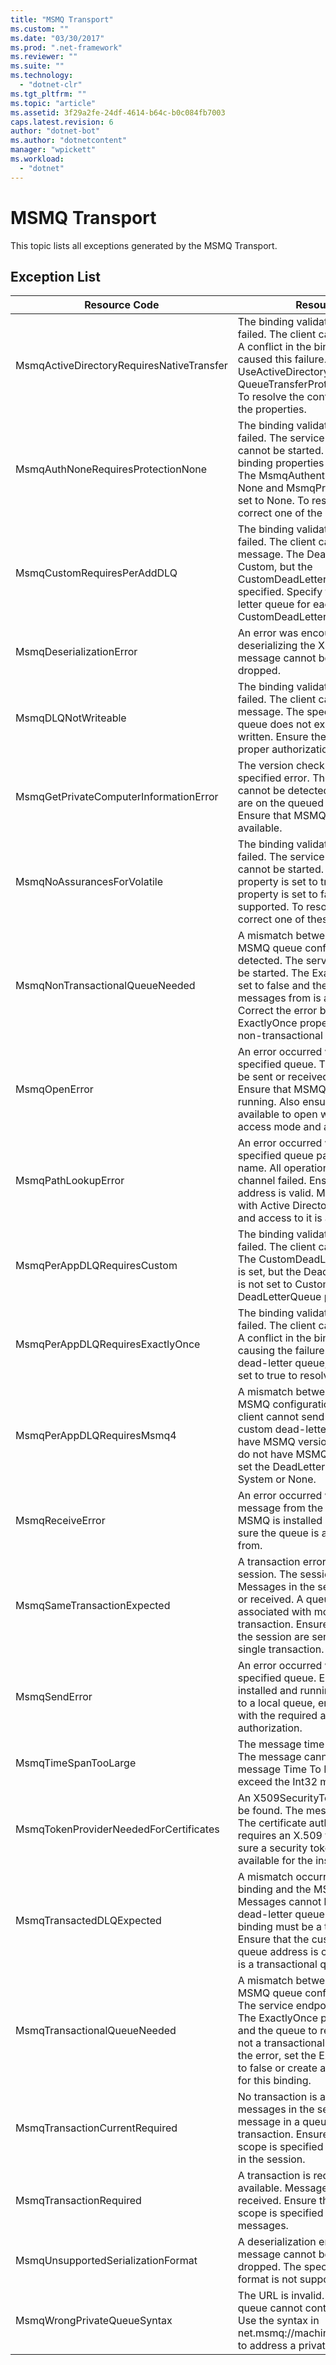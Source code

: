 ```yaml
---
title: "MSMQ Transport"
ms.custom: ""
ms.date: "03/30/2017"
ms.prod: ".net-framework"
ms.reviewer: ""
ms.suite: ""
ms.technology: 
  - "dotnet-clr"
ms.tgt_pltfrm: ""
ms.topic: "article"
ms.assetid: 3f29a2fe-24df-4614-b64c-b0c084fb7003
caps.latest.revision: 6
author: "dotnet-bot"
ms.author: "dotnetcontent"
manager: "wpickett"
ms.workload: 
  - "dotnet"
---
```

# MSMQ Transport
This topic lists all exceptions generated by the MSMQ Transport.  
  
## Exception List  
  
|Resource Code|Resource String|  
|-------------------|---------------------|  
|MsmqActiveDirectoryRequiresNativeTransfer|The binding validation for the message failed. The client cannot send messages. A conflict in the binding properties caused this failure. The UseActiveDirectory is set to true and QueueTransferProtocol is set to Native. To resolve the conflict, correct one of the properties.|  
|MsmqAuthNoneRequiresProtectionNone|The binding validation for the service failed. The service endpoint or the client cannot be started. A conflict in the binding properties caused this failure. The MsmqAuthenticationMode is set to None and MsmqProtectionLevel is not set to None. To resolve to conflict, correct one of the properties.|  
|MsmqCustomRequiresPerAddDLQ|The binding validation for the message failed. The client cannot send the message. The DeadLetterQueue is set to Custom, but the CustomDeadLetterQueue is not specified. Specify the URI of the dead letter queue for each application in the CustomDeadLetterQueue property.|  
|MsmqDeserializationError|An error was encountered while deserializing the XML message. The message cannot be received and is dropped.|  
|MsmqDLQNotWriteable|The binding validation for the client failed. The client cannot send a message. The specified dead-letter queue does not exist or cannot be written. Ensure the queue exists with the proper authorization to write to it.|  
|MsmqGetPrivateComputerInformationError|The version check failed with the specified error. The version of MSMQ cannot be detected All operations that are on the queued channel will fail. Ensure that MSMQ is installed and is available.|  
|MsmqNoAssurancesForVolatile|The binding validation for the service failed. The service endpoint or the client cannot be started. The ExactlyOnce property is set to true and the Durable property is set to false. This is not supported. To resolve the conflict, correct one of these properties.|  
|MsmqNonTransactionalQueueNeeded|A mismatch between the binding and MSMQ queue configuration was detected. The service endpoint cannot be started. The ExactlyOnce property is set to false and the queue to read messages from is a transactional queue. Correct the error by setting the ExactlyOnce property to true or create a non-transactional binding.|  
|MsmqOpenError|An error occurred while opening the specified queue. The message cannot be sent or received from the queue. Ensure that MSMQ is installed and running. Also ensure that the queue is available to open with the required access mode and authorization.|  
|MsmqPathLookupError|An error occurred when converting the specified queue path name to the format name. All operations on the queued channel failed. Ensure that the queue address is valid. MSMQ must be installed with Active Directory integration enabled and access to it is available.|  
|MsmqPerAppDLQRequiresCustom|The binding validation on the client failed. The client cannot send messages. The CustomDeadLetterQueue property is set, but the DeadLetterQueue property is not set to Custom. Set the DeadLetterQueue property to Custom.|  
|MsmqPerAppDLQRequiresExactlyOnce|The binding validation for the client failed. The client cannot send messages. A conflict in the binding properties is causing the failure. To use the custom dead-letter queue, ExactlyOnce must be set to true to resolve to conflict.|  
|MsmqPerAppDLQRequiresMsmq4|A mismatch between the binding and MSMQ configuration was detected. The client cannot send messages. To use the custom dead-letter queue, you must have MSMQ version 4.0 or higher. If you do not have MSMQ version 4.0 or higher set the DeadLetterQueue property to System or None.|  
|MsmqReceiveError|An error occurred while receiving a message from the queue. Ensure that MSMQ is installed and running. Make sure the queue is available to receive from.|  
|MsmqSameTransactionExpected|A transaction error occurred for this session. The session channel is faulted. Messages in the session cannot be sent or received. A queued session cannot be associated with more than one transaction. Ensure that all messages in the session are sent or received using a single transaction.|  
|MsmqSendError|An error occurred while sending to the specified queue. Ensure that MSMQ is installed and running. If you are sending to a local queue, ensure the queue exists with the required access mode and authorization.|  
|MsmqTimeSpanTooLarge|The message time to live is too large. The message cannot be sent. The message Time To Live (TTL) cannot exceed the Int32 maximum value.|  
|MsmqTokenProviderNeededForCertificates|An X509SecurityTokenProvider cannot be found. The message cannot be sent. The certificate authentication mode requires an X.509 token provider. Make sure a security token provider is available for the installed certificate.|  
|MsmqTransactedDLQExpected|A mismatch occurred between the binding and the MSMQ configuration. Messages cannot be sent. The custom dead-letter queue specified in the binding must be a transaction queue. Ensure that the custom dead-letter queue address is correct and the queue is a transactional queue.|  
|MsmqTransactionalQueueNeeded|A mismatch between the binding and the MSMQ queue configuration occurred. The service endpoint cannot be started. The ExactlyOnce property is set to true and the queue to read messages from is not a transactional queue. To correct to the error, set the ExactlyOnce property to false or create a transactional queue for this binding.|  
|MsmqTransactionCurrentRequired|No transaction is available to send messages in the session. To send a message in a queued session requires a transaction. Ensure that a transaction scope is specified to send the message in the session.|  
|MsmqTransactionRequired|A transaction is required but is not available. Messages cannot be sent or received. Ensure that the transaction scope is specified to send or receive messages.|  
|MsmqUnsupportedSerializationFormat|A deserialization error occurred. The message cannot be received and is dropped. The specified serialization format is not supported.|  
|MsmqWrongPrivateQueueSyntax|The URL is invalid. The URL for the queue cannot contain the '$' character. Use the syntax in net.msmq://machine/private/queueName to address a private queue.|
